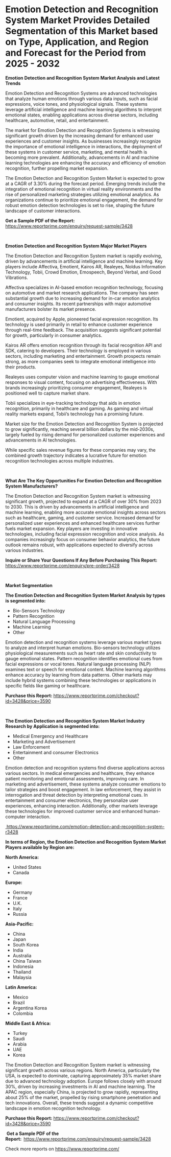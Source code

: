 <p><h1>Emotion Detection and Recognition System Market Provides Detailed Segmentation of this Market based on Type, Application, and Region and Forecast for the Period from 2025 - 2032</h1></p><p><strong>Emotion Detection and Recognition System Market Analysis and Latest Trends</strong></p>
<p><p>Emotion Detection and Recognition Systems are advanced technologies that analyze human emotions through various data inputs, such as facial expressions, voice tones, and physiological signals. These systems leverage artificial intelligence and machine learning algorithms to interpret emotional states, enabling applications across diverse sectors, including healthcare, automotive, retail, and entertainment.</p><p>The market for Emotion Detection and Recognition Systems is witnessing significant growth driven by the increasing demand for enhanced user experiences and customer insights. As businesses increasingly recognize the importance of emotional intelligence in interactions, the deployment of these systems in customer service, marketing, and mental health is becoming more prevalent. Additionally, advancements in AI and machine learning technologies are enhancing the accuracy and efficiency of emotion recognition, further propelling market expansion.</p><p>The Emotion Detection and Recognition System Market is expected to grow at a CAGR of 3.30% during the forecast period. Emerging trends include the integration of emotional recognition in virtual reality environments and the rise of personalized marketing strategies utilizing emotional analytics. As organizations continue to prioritize emotional engagement, the demand for robust emotion detection technologies is set to rise, shaping the future landscape of customer interactions.</p></p>
<p><strong>Get a Sample PDF of the Report:&nbsp;</strong> <a href="https://www.reportprime.com/enquiry/request-sample/3428?utm_campaign=3505&utm_medium=2&utm_source=Github&utm_content=ia&utm_term=18032025&utm_id=emotion-detection-and-recognition-system">https://www.reportprime.com/enquiry/request-sample/3428</a></p>
<p>&nbsp;</p>
<p><strong>Emotion Detection and Recognition System Major Market Players</strong></p>
<p><p>The Emotion Detection and Recognition System market is rapidly evolving, driven by advancements in artificial intelligence and machine learning. Key players include Affectiva, Emotient, Kairos AR, Realeyes, Noldus Information Technology, Tobii, Crowd Emotion, Emospeech, Beyond Verbal, and Good Vibrations.</p><p>Affectiva specializes in AI-based emotion recognition technology, focusing on automotive and market research applications. The company has seen substantial growth due to increasing demand for in-car emotion analytics and consumer insights. Its recent partnerships with major automotive manufacturers bolster its market presence.</p><p>Emotient, acquired by Apple, pioneered facial expression recognition. Its technology is used primarily in retail to enhance customer experience through real-time feedback. The acquisition suggests significant potential for growth, particularly in consumer analytics.</p><p>Kairos AR offers emotion recognition through its facial recognition API and SDK, catering to developers. Their technology is employed in various sectors, including marketing and entertainment. Growth prospects remain strong, as more companies seek to integrate emotional intelligence into their products.</p><p>Realeyes uses computer vision and machine learning to gauge emotional responses to visual content, focusing on advertising effectiveness. With brands increasingly prioritizing consumer engagement, Realeyes is positioned well to capture market share.</p><p>Tobii specializes in eye-tracking technology that aids in emotion recognition, primarily in healthcare and gaming. As gaming and virtual reality markets expand, Tobii’s technology has a promising future.</p><p>Market size for the Emotion Detection and Recognition System is projected to grow significantly, reaching several billion dollars by the mid-2030s, largely fueled by rising demand for personalized customer experiences and advancements in AI technologies.</p><p>While specific sales revenue figures for these companies may vary, the combined growth trajectory indicates a lucrative future for emotion recognition technologies across multiple industries.</p></p>
<p>&nbsp;</p>
<p><strong>What Are The Key Opportunities For Emotion Detection and Recognition System Manufacturers?</strong></p>
<p><p>The Emotion Detection and Recognition System market is witnessing significant growth, projected to expand at a CAGR of over 30% from 2023 to 2030. This is driven by advancements in artificial intelligence and machine learning, enabling more accurate emotional insights across sectors such as healthcare, gaming, and customer service. Increased demand for personalized user experiences and enhanced healthcare services further fuels market expansion. Key players are investing in innovative technologies, including facial expression recognition and voice analysis. As companies increasingly focus on consumer behavior analytics, the future outlook remains robust, with applications expected to diversify across various industries.</p></p>
<p><strong>Inquire or Share Your Questions If Any Before Purchasing This Report:</strong> <a href="https://www.reportprime.com/enquiry/pre-order/3428?utm_campaign=3505&utm_medium=2&utm_source=Github&utm_content=ia&utm_term=18032025&utm_id=emotion-detection-and-recognition-system">https://www.reportprime.com/enquiry/pre-order/3428</a></p>
<p>&nbsp;</p>
<p><strong>Market Segmentation</strong></p>
<p><strong>The Emotion Detection and Recognition System Market Analysis by types is segmented into:</strong></p>
<p><ul><li>Bio-Sensors Technology</li><li>Pattern Recognition</li><li>Natural Language Processing</li><li>Machine Learning</li><li>Other</li></ul></p>
<p><p>Emotion detection and recognition systems leverage various market types to analyze and interpret human emotions. Bio-sensors technology utilizes physiological measurements such as heart rate and skin conductivity to gauge emotional states. Pattern recognition identifies emotional cues from facial expressions or vocal tones. Natural language processing (NLP) examines text or speech for emotional content. Machine learning algorithms enhance accuracy by learning from data patterns. Other markets may include hybrid systems combining these technologies or applications in specific fields like gaming or healthcare.</p></p>
<p><strong>Purchase this Report:&nbsp;</strong><a href="https://www.reportprime.com/checkout?id=3428&price=3590&utm_campaign=3505&utm_medium=2&utm_source=Github&utm_content=ia&utm_term=18032025&utm_id=emotion-detection-and-recognition-system">https://www.reportprime.com/checkout?id=3428&price=3590</a></p>
<p>&nbsp;</p>
<p><strong>The Emotion Detection and Recognition System Market Industry Research by Application is segmented into:</strong></p>
<p><ul><li>Medical Emergency and Healthcare</li><li>Marketing and Advertisement</li><li>Law Enforcement</li><li>Entertainment and consumer Electronics</li><li>Other</li></ul></p>
<p><p>Emotion detection and recognition systems find diverse applications across various sectors. In medical emergencies and healthcare, they enhance patient monitoring and emotional assessments, improving care. In marketing and advertisement, these systems analyze consumer emotions to tailor strategies and boost engagement. In law enforcement, they assist in interrogation and threat detection by interpreting emotional cues. In entertainment and consumer electronics, they personalize user experiences, enhancing interaction. Additionally, other markets leverage these technologies for improved customer service and enhanced human-computer interaction.</p></p>
<p><a href="https://www.reportprime.com/emotion-detection-and-recognition-system-r3428?utm_campaign=3505&utm_medium=2&utm_source=Github&utm_content=ia&utm_term=18032025&utm_id=emotion-detection-and-recognition-system">&nbsp;https://www.reportprime.com/emotion-detection-and-recognition-system-r3428</a></p>
<p><strong>In terms of Region, the Emotion Detection and Recognition System Market Players available by Region are:</strong></p>
<p>
    <p> <strong> North America: </strong>
        <ul>
            <li>United States</li>
            <li>Canada</li>
        </ul>
        </p> 
    <p> <strong> Europe: </strong>
        <ul>
            <li>Germany</li>
            <li>France</li>
            <li>U.K.</li>
            <li>Italy</li>
            <li>Russia</li>
        </ul>
        </p> 
    <p> <strong> Asia-Pacific: </strong>
        <ul>
            <li>China</li>
            <li>Japan</li>
            <li>South Korea</li>
            <li>India</li>
            <li>Australia</li>
            <li>China Taiwan</li>
            <li>Indonesia</li>
            <li>Thailand</li>
            <li>Malaysia</li>
        </ul>
        </p> 
    <p> <strong> Latin America: </strong>
        <ul>
            <li>Mexico</li>
            <li>Brazil</li>
            <li>Argentina Korea</li>
            <li>Colombia</li>
        </ul>
        </p> 
    <p> <strong> Middle East & Africa: </strong>
        <ul>
            <li>Turkey</li>
            <li>Saudi</li>
            <li>Arabia</li>
            <li>UAE</li>
            <li>Korea</li>
        </ul>
    </p>
    </p>
<p><p>The Emotion Detection and Recognition System market is witnessing significant growth across various regions. North America, particularly the USA, is expected to dominate, capturing approximately 35% market share due to advanced technology adoption. Europe follows closely with around 30%, driven by increasing investments in AI and machine learning. The APAC region, especially China, is projected to grow rapidly, representing about 25% of the market, propelled by rising smartphone penetration and tech innovations. Overall, these trends suggest a dynamic competitive landscape in emotion recognition technology.</p></p>
<p><strong>Purchase this Report: </strong><a href="https://www.reportprime.com/checkout?id=3428&price=3590&utm_campaign=3505&utm_medium=2&utm_source=Github&utm_content=ia&utm_term=18032025&utm_id=emotion-detection-and-recognition-system">https://www.reportprime.com/checkout?id=3428&price=3590</a></p>
<p>&nbsp;<strong>Get a Sample PDF of the Report:&nbsp;&nbsp;</strong><a href="https://www.reportprime.com/enquiry/request-sample/3428?utm_campaign=3505&utm_medium=2&utm_source=Github&utm_content=ia&utm_term=18032025&utm_id=emotion-detection-and-recognition-system">https://www.reportprime.com/enquiry/request-sample/3428</a></p>
<p><strong></strong></p>
<p>Check more reports on <a href="https://www.reportprime.com/?utm_campaign=3505&utm_medium=2&utm_source=Github&utm_content=ia&utm_term=18032025&utm_id=emotion-detection-and-recognition-system">https://www.reportprime.com/</a></p>